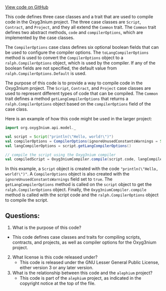 [View code on GitHub](https://github.com/alephium/alephium/api/src/main/scala/org/alephium/api/model/Compile.scala)

This code defines three case classes and a trait that are used to compile code in the Oxyg3nium project. The three case classes are `Script`, `Contract`, and `Project`, and they all extend the `Common` trait. The `Common` trait defines two abstract methods, `code` and `compilerOptions`, which are implemented by the case classes. 

The `CompilerOptions` case class defines six optional boolean fields that can be used to configure the compiler options. The `toLangCompilerOptions` method is used to convert the `CompilerOptions` object to a `ralph.CompilerOptions` object, which is used by the compiler. If any of the boolean fields are not specified, the default value from `ralph.CompilerOptions.Default` is used.

The purpose of this code is to provide a way to compile code in the Oxyg3nium project. The `Script`, `Contract`, and `Project` case classes are used to represent different types of code that can be compiled. The `Common` trait defines a method `getLangCompilerOptions` that returns a `ralph.CompilerOptions` object based on the `compilerOptions` field of the case class. 

Here is an example of how this code might be used in the larger project:

```scala
import org.oxyg3nium.api.model._

val script = Script("println(\"Hello, world!\")")
val compilerOptions = CompilerOptions(ignoreUnusedConstantsWarnings = Some(true))
val langCompilerOptions = script.getLangCompilerOptions()

// compile the script using the Oxyg3nium compiler
val compiledScript = Oxyg3niumCompiler.compile(script.code, langCompilerOptions)
``` 

In this example, a `Script` object is created with the code `"println(\"Hello, world!\")"`. A `CompilerOptions` object is also created with the `ignoreUnusedConstantsWarnings` field set to `true`. The `getLangCompilerOptions` method is called on the `script` object to get the `ralph.CompilerOptions` object. Finally, the `Oxyg3niumCompiler.compile` method is called with the script code and the `ralph.CompilerOptions` object to compile the script.
## Questions: 
 1. What is the purpose of this code?
   - This code defines case classes and traits for compiling scripts, contracts, and projects, as well as compiler options for the Oxyg3nium project.
2. What license is this code released under?
   - This code is released under the GNU Lesser General Public License, either version 3 or any later version.
3. What is the relationship between this code and the `alephium` project?
   - This code is part of the `alephium` project, as indicated in the copyright notice at the top of the file.